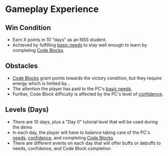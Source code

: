 # Gameplay Experience

## Win Condition

* Earn X points in 10 "days" as an NSS student.
* Achieved by fulfilling [basic needs](./BasicNeeds.md) to stay well enough to learn by completing [Code Blocks](./CodeBlocks.md).

## Obstacles

* [Code Blocks](./CodeBlocks.md) grant points towards the victory condition, but they require energy which is limited by...
* The attention the player has paid to the PC's [basic needs](./BasicNeeds.md).
* Further, Code Block difficulty is affected by the PC's level of [confidence](./Confidence).

## Levels (Days)

* There are 10 days, plus a "Day 0" tutorial level that will be used during the demo
* In each day, the player will have to balance taking care of the PC's [needs](./BasicNeeds.md), [confidence](./Confidence.md), and completing [Code Blocks](./CodeBlocks.md)
* There are different events on each day that will offer buffs or debuffs to needs, confidence, and Code Block completion